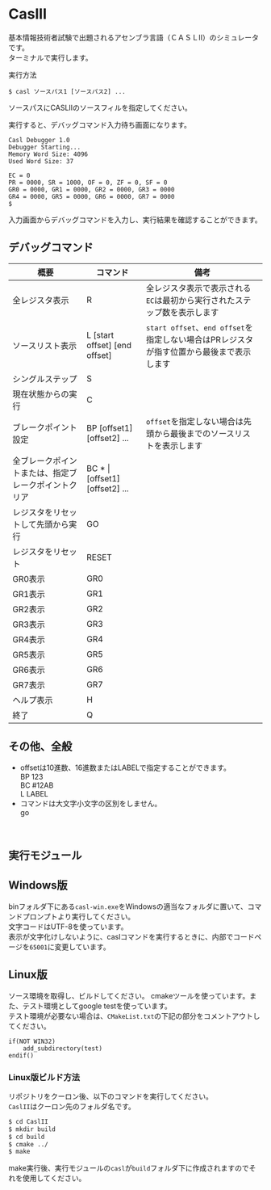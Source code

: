 # CaslII

基本情報技術者試験で出題されるアセンブラ言語（ＣＡＳＬII）のシミュレータです。</br>
ターミナルで実行します。

実行方法
```shell
$ casl ソースパス1 [ソースパス2] ...
```
ソースパスにCASLIIのソースフィルを指定してください。

実行すると、デバッグコマンド入力待ち画面になります。

```text
Casl Debugger 1.0
Debugger Starting...
Memory Word Size: 4096
Used Word Size: 37

EC = 0
PR = 0000, SR = 1000, OF = 0, ZF = 0, SF = 0
GR0 = 0000, GR1 = 0000, GR2 = 0000, GR3 = 0000
GR4 = 0000, GR5 = 0000, GR6 = 0000, GR7 = 0000
$
```

入力画面からデバッグコマンドを入力し、実行結果を確認することができます。


デバッグコマンド
-

概要 | コマンド | 備考
---- | ---- | -----
全レジスタ表示 | R | 全レジスタ表示で表示される`EC`は最初から実行されたステップ数を表示します
ソースリスト表示 | L [start offset] [end offset] | `start offset`、`end offset`を指定しない場合はPRレジスタが指す位置から最後まで表示します
シングルステップ | S 
現在状態からの実行 | C
ブレークポイント設定 | BP [offset1] [offset2] ... | `offset`を指定しない場合は先頭から最後までのソースリストを表示します
全ブレークポイントまたは、指定ブレークポイントクリア | BC * \| [offset1] [offset2] ...
レジスタをリセットして先頭から実行 | GO
レジスタをリセット | RESET
GR0表示 | GR0
GR1表示 | GR1
GR2表示 | GR2
GR3表示 | GR3
GR4表示 | GR4
GR5表示 | GR5
GR6表示 | GR6
GR7表示 | GR7
ヘルプ表示 | H
終了 | Q

その他、全般
-

* offsetは10進数、16進数またはLABELで指定することができます。
<br/> BP 123 <br/> BC #12AB  <br/> L LABEL
* コマンドは大文字小文字の区別をしません。
<br/> go
<br/>

実行モジュール
-


## Windows版

binフォルダ下にある`casl-win.exe`をWindowsの適当なフォルダに置いて、コマンドプロンプトより実行してください。<br/>
文字コードはUTF-8を使っています。<br/>
表示が文字化けしないように、caslコマンドを実行するときに、内部でコードページを`65001`に変更しています。


## Linux版

ソース環境を取得し、ビルドしてください。
cmakeツールを使っています。また、テスト環境としてgoogle testを使っています。<br/>
テスト環境が必要ない場合は、`CMakeList.txt`の下記の部分をコメントアウトしてください。
```text
if(NOT WIN32)
    add_subdirectory(test)
endif()
```

### Linux版ビルド方法
リポジトリをクーロン後、以下のコマンドを実行してください。<br/>`CaslII`はクーロン先のフォルダ名です。
```bash
$ cd CaslII
$ mkdir build
$ cd build
$ cmake ../
$ make
```
make実行後、実行モジュールの`casl`が`build`フォルダ下に作成されますのでそれを使用してください。





